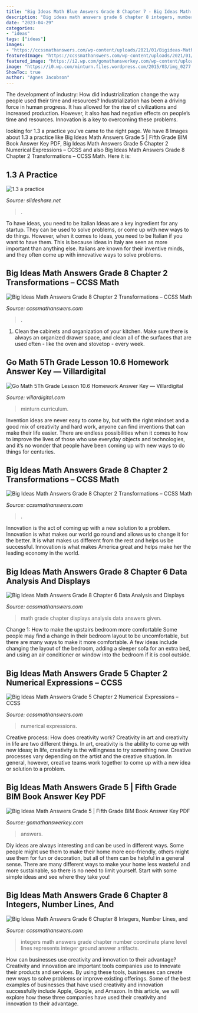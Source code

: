 ```yaml
---
title: "Big Ideas Math Blue Answers Grade 8 Chapter 7 - Big Ideas Math Answers Grade 5"
description: "Big ideas math answers grade 6 chapter 8 integers, number lines, and"
date: "2023-04-29"
categories:
- "ideas"
tags: ["ideas"]
images:
- "https://ccssmathanswers.com/wp-content/uploads/2021/01/Bigideas-Math-Answers-Grade-8-Ch-2-img_49.png"
featuredImage: "https://ccssmathanswers.com/wp-content/uploads/2021/01/Big-Ideas-Math-Answers-6th-Grade-Chapter-8-Integers-Number-Lines-and-the-Coordinate-Plane-8.2-19.png"
featured_image: "https://i2.wp.com/gomathanswerkey.com/wp-content/uploads/2021/02/Big-Ideas-Math-Answers-Grade-5.png?resize=1024%2C576&amp;ssl=1"
image: "https://i0.wp.com/minturn.files.wordpress.com/2015/03/img_0277.jpg?w=604"
ShowToc: true
author: "Agnes Jacobson"
---
```



The development of industry: How did industrialization change the way people used their time and resources?
Industrialization has been a driving force in human progress. It has allowed for the rise of civilizations and increased production. However, it also has had negative effects on people’s time and resources. Innovation is a key to overcoming these problems.

	

		
looking for 1.3 a practice you've came to the right page. We have 8 Images about 1.3 a practice like Big Ideas Math Answers Grade 5 | Fifth Grade BIM Book Answer Key PDF, Big Ideas Math Answers Grade 5 Chapter 2 Numerical Expressions – CCSS and also Big Ideas Math Answers Grade 8 Chapter 2 Transformations – CCSS Math. Here it is:
		
    
## 1.3 A Practice

<img loading=lazy src="http://image.slidesharecdn.com/1-140911103415-phpapp02/95/13-a-practice-2-638.jpg?cb=1410431675" onerror="this.onerror=null;this.src='https://tse3.mm.bing.net/th?id=OIP.OMsEhbXfM5VTTuMvn-JcpgHaJl&amp;pid=15.1';" alt="1.3 a practice">

_Source: slideshare.net_

>. 

	

To have ideas, you need to be Italian
Ideas are a key ingredient for any startup. They can be used to solve problems, or come up with new ways to do things. However, when it comes to ideas, you need to be Italian if you want to have them. This is because ideas in Italy are seen as more important than anything else. Italians are known for their inventive minds, and they often come up with innovative ways to solve problems.

    
## Big Ideas Math Answers Grade 8 Chapter 2 Transformations – CCSS Math

<img loading=lazy src="https://ccssmathanswers.com/wp-content/uploads/2021/01/BIm-Grade-8-Chapter-2-Answers-img_46.png" onerror="this.onerror=null;this.src='https://tse4.mm.bing.net/th?id=OIP.IwVV9nlTgnBBE5Zi0RZsAgHaG1&amp;pid=15.1';" alt="Big Ideas Math Answers Grade 8 Chapter 2 Transformations – CCSS Math">

_Source: ccssmathanswers.com_

>. 

	

1. Clean the cabinets and organization of your kitchen. Make sure there is always an organized drawer space, and clean all of the surfaces that are used often - like the oven and stovetop - every week.

    
## Go Math 5Th Grade Lesson 10.6 Homework Answer Key — Villardigital

<img loading=lazy src="https://i0.wp.com/minturn.files.wordpress.com/2015/03/img_0277.jpg?w=604" onerror="this.onerror=null;this.src='https://tse2.mm.bing.net/th?id=OIP.2GeVzC2NpWH0ffvvW3Ob9AHaJ3&amp;pid=15.1';" alt="Go Math 5Th Grade Lesson 10.6 Homework Answer Key — Villardigital">

_Source: villardigital.com_

>minturn curriculum. 

	

Invention ideas are never easy to come by, but with the right mindset and a good mix of creativity and hard work, anyone can find inventions that can make their life easier. There are endless possibilities when it comes to how to improve the lives of those who use everyday objects and technologies, and it’s no wonder that people have been coming up with new ways to do things for centuries.

    
## Big Ideas Math Answers Grade 8 Chapter 2 Transformations – CCSS Math

<img loading=lazy src="https://ccssmathanswers.com/wp-content/uploads/2021/01/Bigideas-Math-Answers-Grade-8-Ch-2-img_49.png" onerror="this.onerror=null;this.src='https://tse2.mm.bing.net/th?id=OIP.YHRh7p9aOgqNMYiy6rzxNgAAAA&amp;pid=15.1';" alt="Big Ideas Math Answers Grade 8 Chapter 2 Transformations – CCSS Math">

_Source: ccssmathanswers.com_

>. 

	

Innovation is the act of coming up with a new solution to a problem. Innovation is what makes our world go round and allows us to change it for the better. It is what makes us different from the rest and helps us be successful. Innovation is what makes America great and helps make her the leading economy in the world.

    
## Big Ideas Math Answers Grade 8 Chapter 6 Data Analysis And Displays

<img loading=lazy src="https://ccssmathanswers.com/wp-content/uploads/2021/01/Big-Ideas-Math-Solutions-Grade-8-Chapter-6-Data-Analysis-and-Displays-6.2-4.png" onerror="this.onerror=null;this.src='https://tse4.mm.bing.net/th?id=OIP.LtOGymnb1AYDbMRNQRCKLQHaGM&amp;pid=15.1';" alt="Big Ideas Math Answers Grade 8 Chapter 6 Data Analysis and Displays">

_Source: ccssmathanswers.com_

>math grade chapter displays analysis data answers given. 

	

Change 1: How to make the upstairs bedroom more comfortable
Some people may find a change in their bedroom layout to be uncomfortable, but there are many ways to make it more comfortable. A few ideas include changing the layout of the bedroom, adding a sleeper sofa for an extra bed, and using an air conditioner or window into the bedroom if it is cool outside.

    
## Big Ideas Math Answers Grade 5 Chapter 2 Numerical Expressions – CCSS

<img loading=lazy src="https://ccssmathanswers.com/wp-content/uploads/2020/12/Big-Ideas-Math-Answer-Key-Grade-5-Chapter-2-Numerical-Expressions-2.1-3.png" onerror="this.onerror=null;this.src='https://tse3.mm.bing.net/th?id=OIP.OZfVz15OZBR06x8BVVXqfgHaCq&amp;pid=15.1';" alt="Big Ideas Math Answers Grade 5 Chapter 2 Numerical Expressions – CCSS">

_Source: ccssmathanswers.com_

>numerical expressions. 

	

Creative process: How does creativity work?
Creativity in art and creativity in life are two different things. In art, creativity is the ability to come up with new ideas; in life, creativity is the willingness to try something new. Creative processes vary depending on the artist and the creative situation. In general, however, creative teams work together to come up with a new idea or solution to a problem.

    
## Big Ideas Math Answers Grade 5 | Fifth Grade BIM Book Answer Key PDF

<img loading=lazy src="https://i2.wp.com/gomathanswerkey.com/wp-content/uploads/2021/02/Big-Ideas-Math-Answers-Grade-5.png?resize=1024%2C576&amp;ssl=1" onerror="this.onerror=null;this.src='https://tse3.mm.bing.net/th?id=OIP.5HoShhWECo-j91K-c406RgHaEK&amp;pid=15.1';" alt="Big Ideas Math Answers Grade 5 | Fifth Grade BIM Book Answer Key PDF">

_Source: gomathanswerkey.com_

>answers. 

	

Diy ideas are always interesting and can be used in different ways. Some people might use them to make their home more eco-friendly, others might use them for fun or decoration, but all of them can be helpful in a general sense. There are many different ways to make your home less wasteful and more sustainable, so there is no need to limit yourself. Start with some simple ideas and see where they take you!

    
## Big Ideas Math Answers Grade 6 Chapter 8 Integers, Number Lines, And

<img loading=lazy src="https://ccssmathanswers.com/wp-content/uploads/2021/01/Big-Ideas-Math-Answers-6th-Grade-Chapter-8-Integers-Number-Lines-and-the-Coordinate-Plane-8.2-19.png" onerror="this.onerror=null;this.src='https://tse1.mm.bing.net/th?id=OIP.p4Y_gwS5B639AAcq7gy4JAAAAA&amp;pid=15.1';" alt="Big Ideas Math Answers Grade 6 Chapter 8 Integers, Number Lines, and">

_Source: ccssmathanswers.com_

>integers math answers grade chapter number coordinate plane level lines represents integer ground answer artifacts. 

	

How can businesses use creativity and innovation to their advantage?
Creativity and innovation are important tools companies use to innovate their products and services. By using these tools, businesses can create new ways to solve problems or improve existing offerings. Some of the best examples of businesses that have used creativity and innovation successfully include Apple, Google, and Amazon. In this article, we will explore how these three companies have used their creativity and innovation to their advantage.

